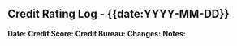 ## Credit Rating Log - {{date:YYYY-MM-DD}}

**Date:** 
**Credit Score:** 
**Credit Bureau:** <!-- Example: Equifax, TransUnion, Experian -->
**Changes:** <!-- Example: Increase, Decrease -->
**Notes:** 
